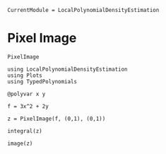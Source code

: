 ```@meta
CurrentModule = LocalPolynomialDensityEstimation
```

# Pixel Image

```@docs
PixelImage
```

```@example image
using LocalPolynomialDensityEstimation
using Plots
using TypedPolynomials

@polyvar x y

f = 3x^2 + 2y

z = PixelImage(f, (0,1), (0,1))

integral(z)
```


```@example image
image(z)
```
